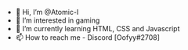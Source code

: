 - 👋 Hi, I’m @Atomic-I
- 👀 I’m interested in gaming
- 🌱 I’m currently learning HTML, CSS and Javascript
- 📫 How to reach me - Discord [Oofyy#2708]

<!---
Atomic-I/Atomic-I is a ✨ special ✨ repository because its `README.md` (this file) appears on your GitHub profile.
You can click the Preview link to take a look at your changes.
--->
